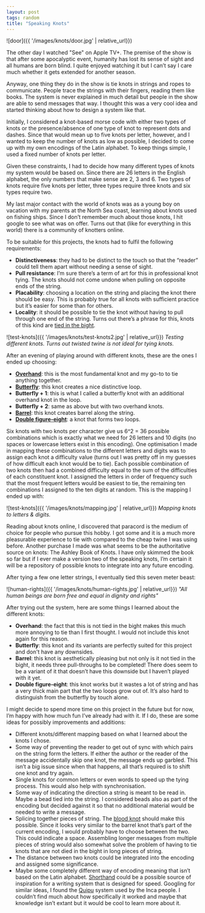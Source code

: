 ```yaml
---
layout: post
tags: random
title: "Speaking Knots"
---
```

![door]({{ '/images/knots/door.jpg' | relative_url}})

The other day I watched "See" on Apple TV+. The premise of the show is that after some apocalyptic event, humanity has lost its sense of sight and all humans are born blind. I quite enjoyed watching it but I can’t say I care much whether it gets extended for another season.

Anyway, one thing they do in the show is tie knots in strings and ropes to communicate. People trace the strings with their fingers, reading them like books. The system is never explained in much detail but people in the show are able to send messages that way. I thought this was a very cool idea and started thinking about how to design a system like that.

Initially, I considered a knot-based morse code with either two types of knots or the presence/absence of one type of knot to represent dots and dashes. Since that would mean up to five knots per letter, however, and I wanted to keep the number of knots as low as possible, I decided to come up with my own encodings of the Latin alphabet. To keep things simple, I used a fixed number of knots per letter.

Given these constraints, I had to decide how many different types of knots my system would be based on. Since there are 26 letters in the English alphabet, the only numbers that make sense are 2, 3 and 6. Two types of knots require five knots per letter, three types require three knots and six types require two.

My last major contact with the world of knots was as a young boy on vacation with my parents at the North Sea coast, learning about knots used on fishing ships. Since I don’t remember much about those knots, I hit google to see what was on offer. Turns out that (like for everything in this world) there is a community of knotters online. 

To be suitable for this projects, the knots had to fulfil the following requirements:
- **Distinctiveness**: they had to be distinct to the touch so that the “reader” could tell them apart without needing a sense of sight.
- **Pull resistance**: I’m sure there’s a term of art for this in professional knot tying. The knots should not come undone when pulling on opposite ends of the string.
- **Placability**: choosing a location on the string and placing the knot there should be easy. This is probably true for all knots with sufficient practice but it’s easier for some than for others.
- **Locality**: it should be possible to tie the knot without having to pull through one end of the string. Turns out there’s a phrase for this, knots of this kind are [tied in the bight](https://en.wikipedia.org/wiki/Bight_%28knot%29%23In_the_bight).

![test-knots]({{ '/images/knots/test-knots2.jpg' | relative_url}})
*Testing different knots. Turns out twisted twine is not ideal for tying knots.*

After an evening of playing around with different knots, these are the ones I ended up choosing:

- [**Overhand**](https://en.wikipedia.org/wiki/Overhand_knot): this is the most fundamental knot and my go-to to tie anything together.
- [**Butterfly**](https://en.wikipedia.org/wiki/Butterfly_loop): this knot creates a nice distinctive loop.
- **Butterfly + 1**: this is what I called a butterfly knot with an additional overhand knot in the loop.
- **Butterfly + 2**: same as above but with two overhand knots.
- [**Barrel**](https://www.101knots.com/barrel-knot.html): this knot creates barrel along the string.
- [**Double figure-eight**](https://en.wikipedia.org/wiki/Double_figure-eight_loop): a knot that forms two loops.

Six knots with two knots per character give us 6^2 = 36 possible combinations which is exactly what we need for 26 letters and 10 digits (no spaces or lowercase letters exist in this encoding). One optimisation I made in mapping these combinations to the different letters and digits was to assign each knot a difficulty value (turns out I was pretty off in my guesses of how difficult each knot would be to tie). Each possible combination of two knots then had a combined difficulty equal to the sum of the difficulties of each constituent knot. I assigned the letters in order of frequency such that the most frequent letters would be easiest to tie, the remaining ten combinations I assigned to the ten digits at random. This is the mapping I ended up with:

![test-knots]({{ '/images/knots/mapping.jpg' | relative_url}})
*Mapping knots to letters & digits.*

Reading about knots online, I discovered that paracord is the medium of choice for people who pursue this hobby. I got some and it is a much more pleasurable experience to tie with compared to the cheap twine I was using before. Another purchase I made was what seems to be the authoritative source on knots: The Ashley Book of Knots. I have only skimmed the book so far but if I ever make a version two of the speaking knots, I’m certain it will be a repository of possible knots to integrate into any future encoding.

After tying a few one letter strings, I eventually tied this seven meter beast:

![human-rights]({{ '/images/knots/human-rights.jpg' | relative_url}})
*"All human beings are born free and equal in dignity and rights"*

After trying out the system, here are some things I learned about the different knots:

- **Overhand**: the fact that this is not tied in the bight makes this much more annoying to tie than I first thought. I would not include this knot again for this reason.
- **Butterfly**: this knot and its variants are perfectly suited for this project and don't have any downsides.
- **Barrel**: this knot is aesthetically pleasing but not only is it not tied in the bight, it needs three pull-throughs to be completed! There does seem to be a variant of it that doesn’t have this downside but I haven’t played with it yet.
- **Double figure-eight**: this knot works but it wastes a lot of string and has a very thick main part that the two loops grow out of. It’s also hard to distinguish from the butterfly by touch alone.

I might decide to spend more time on this project in the future but for now, I’m happy with how much fun I’ve already had with it. If I do, these are some ideas for possibly improvements and additions:

- Different knots/different mapping based on what I learned about the knots I chose.
- Some way of preventing the reader to get out of sync with which pairs on the string form the letters. If either the author or the reader of the message accidentally skip one knot, the message ends up garbled. This isn’t a big issue since when that happens, all that’s required is to shift one knot and try again. 
- Single knots for common letters or even words to speed up the tying process. This would also help with synchronisation. 
- Some way of indicating the direction a string is meant to be read in. Maybe a bead tied into the string. I considered beads also as part of the encoding but decided against it so that no additional material would be needed to write a message.
- Splicing together pieces of string. The [blood knot](https://en.wikipedia.org/wiki/Blood_knot) should make this possible. Since it looks very similar to the barrel knot that’s part of the current encoding, I would probably have to choose between the two. This could indicate a space. Assembling longer messages from multiple pieces of string would also somewhat solve the problem of having to tie knots that are not died in the bight in long pieces of string.
- The distance between two knots could be integrated into the encoding and assigned some significance.
- Maybe some completely different way of encoding meaning that isn’t based on the Latin alphabet. [Shorthand](https://en.wikipedia.org/wiki/Shorthand) could be a possible source of inspiration for a writing system that is designed for speed. Googling for similar ideas, I found the [Quipu](https://en.wikipedia.org/wiki/Quipu) system used by the Inca people. I couldn’t find much about how specifically it worked and maybe that knowledge isn’t extant but it would be cool to learn more about it.